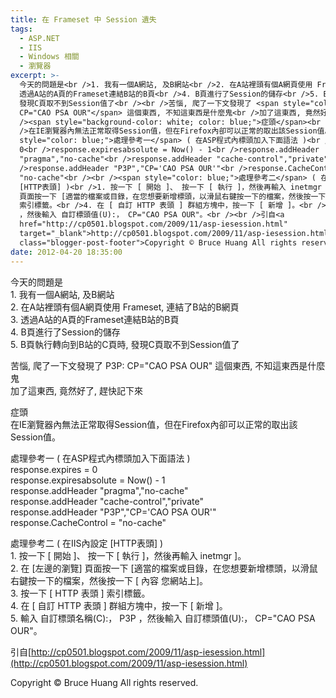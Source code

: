 ```yaml
---
title: 在 Frameset 中 Session 遺失
tags:
  - ASP.NET
  - IIS
  - Windows 相關
  - 瀏覽器
excerpt: >-
  今天的問題是<br />1. 我有一個A網站, 及B網站<br />2. 在A站裡頭有個A網頁使用 Frameset, 連結了B站的B網頁<br />3.
  透過A站的A頁的Frameset連結B站的B頁<br />4. B頁進行了Session的儲存<br />5. B頁執行轉向到B站的C頁時,
  發現C頁取不到Session值了<br /><br />苦惱, 爬了一下文發現了 <span style="color: red;">P3P:
  CP="CAO PSA OUR"</span> 這個東西, 不知這東西是什麼鬼<br />加了這東西, 竟然好了, 趕快記下來<br /><br /><br
  /><span style="background-color: white; color: blue;">症頭</span><br
  />在IE瀏覽器內無法正常取得Session值，但在Firefox內卻可以正常的取出該Session值。<br /><br /><span
  style="color: blue;">處理參考一</span> ( 在ASP程式內標頭加入下面語法 )<br />response.expires =
  0<br />response.expiresabsolute = Now() - 1<br />response.addHeader
  "pragma","no-cache"<br />response.addHeader "cache-control","private"<br
  />response.addHeader "P3P","CP='CAO PSA OUR'"<br />response.CacheControl =
  "no-cache"<br /><br /><span style="color: blue;">處理參考二</span> ( 在IIS內設定
  [HTTP表頭] )<br />1. 按一下 [ 開始 ]、 按一下 [ 執行 ]，然後再輸入 inetmgr ]。<br />2. 在 [左邊的瀏覽]
  頁面按一下 [適當的檔案或目錄，在您想要新增標頭，以滑鼠右鍵按一下的檔案，然後按一下 [ 內容 您網站上]。<br />3. 按一下 [ HTTP 表頭 ]
  索引標籤。<br />4. 在 [ 自訂 HTTP 表頭 ] 群組方塊中，按一下 [ 新增 ]。<br />5. 輸入 自訂標頭名稱(C):， P3P
  ，然後輸入 自訂標頭值(U):， CP="CAO PSA OUR"。<br /><br />引自<a
  href="http://cp0501.blogspot.com/2009/11/asp-iesession.html"
  target="_blank">http://cp0501.blogspot.com/2009/11/asp-iesession.html</a><div
  class="blogger-post-footer">Copyright © Bruce Huang All rights reserved.</div>
date: 2012-04-20 18:35:00
---
```


今天的問題是  
1\. 我有一個A網站, 及B網站  
2\. 在A站裡頭有個A網頁使用 Frameset, 連結了B站的B網頁  
3\. 透過A站的A頁的Frameset連結B站的B頁  
4\. B頁進行了Session的儲存  
5\. B頁執行轉向到B站的C頁時, 發現C頁取不到Session值了  
  
苦惱, 爬了一下文發現了 P3P: CP="CAO PSA OUR" 這個東西, 不知這東西是什麼鬼  
加了這東西, 竟然好了, 趕快記下來  
  
  
症頭  
在IE瀏覽器內無法正常取得Session值，但在Firefox內卻可以正常的取出該Session值。  
  
處理參考一 ( 在ASP程式內標頭加入下面語法 )  
response.expires = 0  
response.expiresabsolute = Now() - 1  
response.addHeader "pragma","no-cache"  
response.addHeader "cache-control","private"  
response.addHeader "P3P","CP='CAO PSA OUR'"  
response.CacheControl = "no-cache"  
  
處理參考二 ( 在IIS內設定 \[HTTP表頭\] )  
1\. 按一下 \[ 開始 \]、 按一下 \[ 執行 \]，然後再輸入 inetmgr \]。  
2\. 在 \[左邊的瀏覽\] 頁面按一下 \[適當的檔案或目錄，在您想要新增標頭，以滑鼠右鍵按一下的檔案，然後按一下 \[ 內容 您網站上\]。  
3\. 按一下 \[ HTTP 表頭 \] 索引標籤。  
4\. 在 \[ 自訂 HTTP 表頭 \] 群組方塊中，按一下 \[ 新增 \]。  
5\. 輸入 自訂標頭名稱(C):， P3P ，然後輸入 自訂標頭值(U):， CP="CAO PSA OUR"。  
  
引自[http://cp0501.blogspot.com/2009/11/asp-iesession.html](http://cp0501.blogspot.com/2009/11/asp-iesession.html)

Copyright © Bruce Huang All rights reserved.
<!-- more -->
